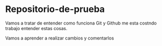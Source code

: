 # Repositorio-de-prueba
Vamos  a tratar de entender como funciona Git y Github
me esta costndo trabajo entender estas cosas.

Vamos a aprender a realizar cambios y comentarlos
